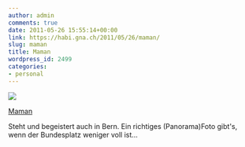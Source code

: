```yaml
---
author: admin
comments: true
date: 2011-05-26 15:55:14+00:00
link: https://habi.gna.ch/2011/05/26/maman/
slug: maman
title: Maman
wordpress_id: 2499
categories:
- personal
---
```


[![](https://static.flickr.com/5025/5761689109_92d6274307_m.jpg)](https://www.flickr.com/photos/habi/5761689109/)

[Maman](https://www.flickr.com/photos/habi/5761689109/)

Steht und begeistert auch in Bern.
Ein richtiges (Panorama)Foto gibt's, wenn der Bundesplatz weniger voll ist...